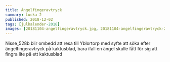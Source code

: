 ```yaml
---
title: Ängelfingeravtryck
summary: Lucka 2
published: 2018-12-02
tags: [julkalender-2018]
images: [20181104-angelfingeravtryck.jpg, 20181104-angelfingeravtryck-2.jpg]
---
```


Nisse_528b blir ombedd att resa till Yblortorp med syfte att söka efter ängelfingeravtryck på kaktusblad, bara ifall en ängel skulle fått för sig att fingra lite på ett kaktusblad
